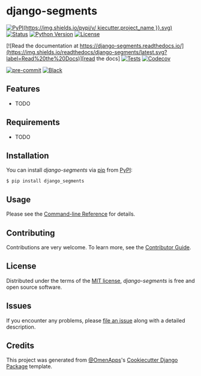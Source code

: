 # django-segments

[![PyPI](https://img.shields.io/pypi/v/ kiecutter.project_name }}.svg)][pypi status]
[![Status](https://img.shields.io/pypi/status/django-segments.svg)][pypi status]
[![Python Version](https://img.shields.io/pypi/pyversions/django-segments)][pypi status]
[![License](https://img.shields.io/pypi/l/django-segments)][license]

[![Read the documentation at https://django-segments.readthedocs.io/](https://img.shields.io/readthedocs/django-segments/latest.svg?label=Read%20the%20Docs)][read the docs]
[![Tests](https://github.com/jacklinke/django-segments/actions/workflows/tests.yml/badge.svg)][tests]
[![Codecov](https://codecov.io/gh/jacklinke/django-segments/branch/main/graph/badge.svg)][codecov]

[![pre-commit](https://img.shields.io/badge/pre--commit-enabled-brightgreen?logo=pre-commit&logoColor=white)][pre-commit]
[![Black](https://img.shields.io/badge/code%20style-black-000000.svg)][black]

[pypi status]: https://pypi.org/project/django-segments/
[read the docs]: https://django-segments.readthedocs.io/
[tests]: https://github.com/jacklinke/django-segments/actions?workflow=Tests
[codecov]: https://app.codecov.io/gh/jacklinke/django-segments
[pre-commit]: https://github.com/pre-commit/pre-commit
[black]: https://github.com/psf/black

## Features

- TODO

## Requirements

- TODO

## Installation

You can install _django-segments_ via [pip] from [PyPI]:

```console
$ pip install django_segments
```

## Usage

Please see the [Command-line Reference] for details.

## Contributing

Contributions are very welcome.
To learn more, see the [Contributor Guide].

## License

Distributed under the terms of the [MIT license][license],
_django-segments_ is free and open source software.

## Issues

If you encounter any problems,
please [file an issue] along with a detailed description.

## Credits

This project was generated from [@OmenApps]'s [Cookiecutter Django Package] template.

[@omenapps]: https://github.com/OmenApps
[pypi]: https://pypi.org/
[cookiecutter django package]: https://github.com/OmenApps/cookiecutter-django-package
[file an issue]: https://github.com/jacklinke/django-segments/issues
[pip]: https://pip.pypa.io/

<!-- github-only -->

[license]: https://github.com/jacklinke/django-segments/blob/main/LICENSE
[contributor guide]: https://github.com/jacklinke/django-segments/blob/main/CONTRIBUTING.md
[command-line reference]: https://django-segments.readthedocs.io/en/latest/usage.html
